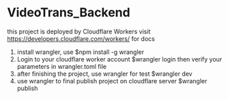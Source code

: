 # VideoTrans_Backend
this project is deployed by Cloudflare Workers
visit
https://developers.cloudflare.com/workers/
for docs

1. install wrangler, use $npm install -g wrangler
2. Login to your cloudflare worker account $wrangler login
    then verify your parameters in wrangler.toml file
3. after finishing the project, use wrangler for test $wrangler dev
4. use wrangler to final publish project on cloudflare server $wrangler publish
